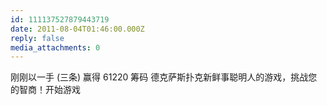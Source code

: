 ```yaml
---
id: 111137527879443719
date: 2011-08-04T01:46:00.000Z
reply: false
media_attachments: 0
---
```


刚刚以一手 (三条) 赢得 61220 筹码 德克萨斯扑克新鲜事聪明人的游戏，挑战您的智商！开始游戏 ​​​​

